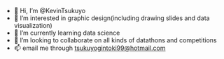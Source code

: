 - 👋 Hi, I’m @KevinTsukuyo
- 👀 I’m interested in graphic design(including drawing slides and data visualization)
- 🌱 I’m currently learning data science 
- 💞️ I’m looking to collaborate on all kinds of datathons and competitions
- 📫 email me through tsukuyogintoki99@hotmail.com

<!---
KevinTsukuyo/KevinTsukuyo is a ✨ special ✨ repository because its `README.md` (this file) appears on your GitHub profile.
You can click the Preview link to take a look at your changes.
--->
